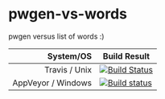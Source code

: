 # pwgen-vs-words

pwgen versus list of words :)

System/OS|Build Result
----:|----
Travis / Unix       |[![Build Status](https://travis-ci.org/zeljic/pwgen-vs-words.svg?branch=develop)](https://travis-ci.org/zeljic/pwgen-vs-words)
AppVeyor / Windows  |[![Build status](https://ci.appveyor.com/api/projects/status/aarood0ixbjscxqo/branch/develop?svg=true)](https://ci.appveyor.com/project/zeljic/pwgen-vs-words/branch/develop)
